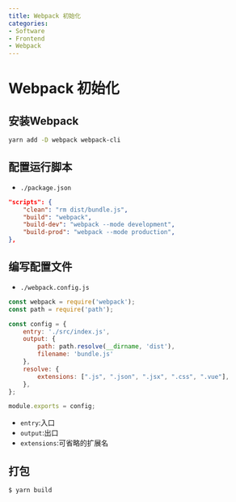 ```yaml
---
title: Webpack 初始化
categories:
- Software
- Frontend
- Webpack
---
```

# Webpack 初始化

## 安装Webpack

```bash
yarn add -D webpack webpack-cli
```

## 配置运行脚本

- `./package.json`

```json
"scripts": {
    "clean": "rm dist/bundle.js",
    "build": "webpack",
    "build-dev": "webpack --mode development",
    "build-prod": "webpack --mode production",
},
```

## 编写配置文件

- `./webpack.config.js`

```js
const webpack = require('webpack');
const path = require('path');

const config = {
    entry: './src/index.js',
    output: {
        path: path.resolve(__dirname, 'dist'),
        filename: 'bundle.js'
    },
    resolve: {
        extensions: [".js", ".json", ".jsx", ".css", ".vue"],
    },
};

module.exports = config;
```

- `entry`:入口
- `output`:出口
- `extensions`:可省略的扩展名

## 打包

```bash
$ yarn build
```

